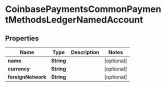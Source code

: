 
# CoinbasePaymentsCommonPaymentMethodsLedgerNamedAccount

## Properties
Name | Type | Description | Notes
------------ | ------------- | ------------- | -------------
**name** | **String** |  |  [optional]
**currency** | **String** |  |  [optional]
**foreignNetwork** | **String** |  |  [optional]



